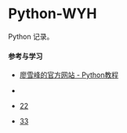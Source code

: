 # Python-WYH
Python 记录。

#### 参考与学习
* [廖雪峰的官方网站 - Python教程](http://www.liaoxuefeng.com/wiki/0014316089557264a6b348958f449949df42a6d3a2e542c000)

* []()

* [22]()

* [33]()
